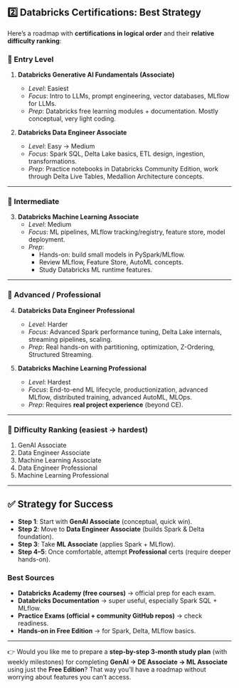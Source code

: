 ## 2️⃣ Databricks Certifications: Best Strategy

Here’s a roadmap with **certifications in logical order** and their **relative difficulty ranking**:

### 🥇 Entry Level
1. **Databricks Generative AI Fundamentals (Associate)**  
   - *Level*: Easiest  
   - *Focus*: Intro to LLMs, prompt engineering, vector databases, MLflow for LLMs.  
   - *Prep*: Databricks free learning modules + documentation. Mostly conceptual, very light coding.

2. **Databricks Data Engineer Associate**  
   - *Level*: Easy → Medium  
   - *Focus*: Spark SQL, Delta Lake basics, ETL design, ingestion, transformations.  
   - *Prep*: Practice notebooks in Databricks Community Edition, work through Delta Live Tables, Medallion Architecture concepts.  

---

### 🥈 Intermediate
3. **Databricks Machine Learning Associate**  
   - *Level*: Medium  
   - *Focus*: ML pipelines, MLflow tracking/registry, feature store, model deployment.  
   - *Prep*:  
     - Hands-on: build small models in PySpark/MLflow.  
     - Review MLflow, Feature Store, AutoML concepts.  
     - Study Databricks ML runtime features.  

---

### 🥉 Advanced / Professional
4. **Databricks Data Engineer Professional**  
   - *Level*: Harder  
   - *Focus*: Advanced Spark performance tuning, Delta Lake internals, streaming pipelines, scaling.  
   - *Prep*: Real hands-on with partitioning, optimization, Z-Ordering, Structured Streaming.  

5. **Databricks Machine Learning Professional**  
   - *Level*: Hardest  
   - *Focus*: End-to-end ML lifecycle, productionization, advanced MLflow, distributed training, advanced AutoML, MLOps.  
   - *Prep*: Requires **real project experience** (beyond CE).  

---

### 🔢 Difficulty Ranking (easiest → hardest)
1. GenAI Associate  
2. Data Engineer Associate  
3. Machine Learning Associate  
4. Data Engineer Professional  
5. Machine Learning Professional  

---

## ✅ Strategy for Success
- **Step 1**: Start with **GenAI Associate** (conceptual, quick win).  
- **Step 2**: Move to **Data Engineer Associate** (builds Spark & Delta foundation).  
- **Step 3**: Take **ML Associate** (applies Spark + MLflow).  
- **Step 4–5**: Once comfortable, attempt **Professional** certs (require deeper hands-on).  

### Best Sources
- **Databricks Academy (free courses)** → official prep for each exam.  
- **Databricks Documentation** → super useful, especially Spark SQL + MLflow.  
- **Practice Exams (official + community GitHub repos)** → check readiness.  
- **Hands-on in Free Edition** → for Spark, Delta, MLflow basics.  

---

👉 Would you like me to prepare a **step-by-step 3-month study plan** (with weekly milestones) for completing **GenAI → DE Associate → ML Associate** using just the **Free Edition**? That way you’ll have a roadmap without worrying about features you can’t access.  
